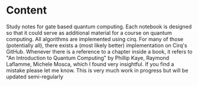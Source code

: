 Content
============= 
Study notes for gate based quantum computing.
Each notebook is designed so that it could serve as additional material for a course on quantum computing.
All algorithms are implemented using cirq. For many of those (potentially all), there exists a (most likely better) implementation on Cirq's GitHub.
Whenever there is a reference to a chapter inside a book, it refers to "An Introduction to Quantum Computing" by Phillip Kaye, Raymond Laflamme, Michele Mosca, which I found very insightful.
If you find a mistake please let me know.
This is very much work in progress but will be updated semi-regularly 
